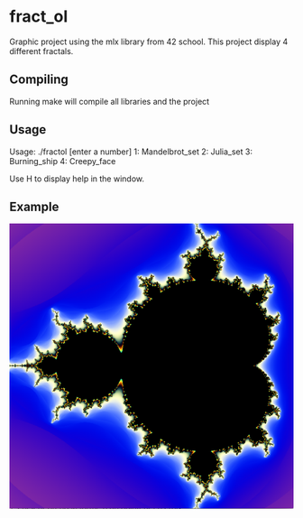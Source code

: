 # fract_ol

Graphic project using the mlx library from 42 school. This project display 4 different fractals. 

## Compiling 

Running make will compile all libraries and the project

## Usage

Usage: ./fractol [enter a number]
1: Mandelbrot_set
2: Julia_set
3: Burning_ship
4: Creepy_face

Use H to display help in the window. 

## Example

![Alt text](img/screen.png?raw=true "Mandelbrot Set")
